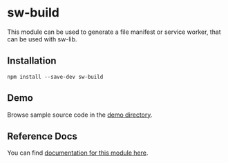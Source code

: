 # sw-build

This module can be used to generate a file manifest or service worker, that can be used with sw-lib.

## Installation

`npm install --save-dev sw-build`

## Demo

Browse sample source code in the [demo directory](https://github.com/GoogleChrome/sw-helpers/tree/master/packages/sw-build/demo).

## Reference Docs

You can find [documentation for this module here](https://googlechrome.github.io/sw-helpers/reference-docs/stable/latest/module-sw-build.html#main).
